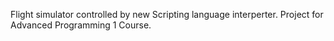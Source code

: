 Flight simulator controlled by new Scripting language interperter.
Project for Advanced Programming 1 Course.
